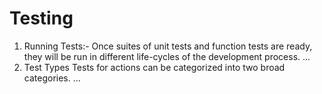 # Testing
<ol>
  <li>
Running Tests:- Once suites of unit tests and function tests are ready, they will be run in different life-cycles of the development process. ...</li>

<li>Test Types Tests for actions can be categorized into two broad categories. ...

</ol>
